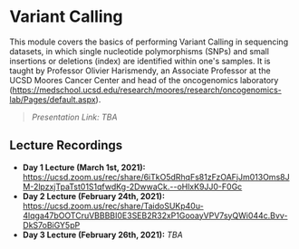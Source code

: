 # Variant Calling
This module covers the basics of performing Variant Calling in sequencing datasets, in which single nucleotide polymorphisms (SNPs) and small insertions or deletions (index) are identified within one's samples. It is taught by Professor Olivier Harismendy, an Associate Professor at the UCSD Moores Cancer Center and head of the oncogenomics laboratory (https://medschool.ucsd.edu/research/moores/research/oncogenomics-lab/Pages/default.aspx).  

> *Presentation Link:* *TBA*

## Lecture Recordings

* **Day 1 Lecture (March 1st, 2021):** https://ucsd.zoom.us/rec/share/6iTkO5dRhqFs81zFzOAFjJm013Oms8JM-2lpzxjTpaTst01S1qfwdKg-2DwwaCk.--oHlxK9JJ0-F0Gc
* **Day 2 Lecture (February 24th, 2021):** https://ucsd.zoom.us/rec/share/TaidoSUKp40u-4lqga47bOOTCruVBBBBI0E3SEB2R32xP1GooayVPV7syQWi044c.Bvv-DkS7oBiGY5pP
* **Day 3 Lecture (February 26th, 2021):** *TBA*
